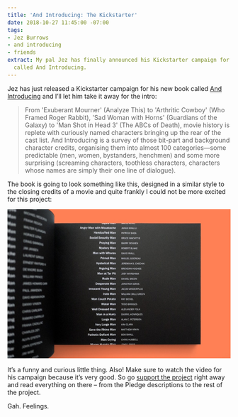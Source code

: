 ```yaml
---
title: 'And Introducing: The Kickstarter'
date: 2018-10-27 11:45:00 -07:00
tags:
- Jez Burrows
- and introducing
- friends
extract: My pal Jez has finally announced his Kickstarter campaign for his new book
  called And Introducing.
---
```


Jez has just released a Kickstarter campaign for his new book called [And Introducing](https://www.kickstarter.com/projects/jezburrows/and-introducing-a-journey-to-the-end-of-the-cast-l) and I’ll let him take it away for the intro:  

> From 'Exuberant Mourner' (Analyze This) to 'Arthritic Cowboy' (Who Framed Roger Rabbit), 'Sad Woman with Horns' (Guardians of the Galaxy) to 'Man Shot in Head 3' (The ABCs of Death), movie history is replete with curiously named characters bringing up the rear of the cast list. And Introducing is a survey of those bit-part and background character credits, organising them into almost 100 categories—some predictable (men, women, bystanders, henchmen) and some more surprising (screaming characters, toothless characters, characters whose names are simply their one line of dialogue). 

The book is going to look something like this, designed in a similar style to the closing credits of a movie and quite frankly I could not be more excited for this project:

![jez-book.jpg](/uploads/jez-book.jpg)

It’s a funny and curious little thing. Also! Make sure to watch the video for his campaign because it’s very good. So go [support the project](https://www.kickstarter.com/projects/jezburrows/and-introducing-a-journey-to-the-end-of-the-cast-l) right away and read everything on there – from the Pledge descriptions to the rest of the project. 

Gah. Feelings.


